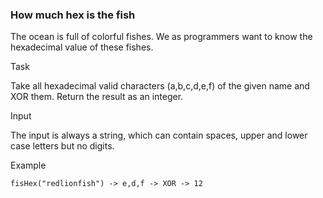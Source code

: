### How much hex is the fish

The ocean is full of colorful fishes. We as programmers want to know the hexadecimal value of these fishes.

Task

Take all hexadecimal valid characters (a,b,c,d,e,f) of the given name and XOR them. Return the result as an integer.

Input

The input is always a string, which can contain spaces, upper and lower case letters but no digits.

Example
```
fisHex("redlionfish") -> e,d,f -> XOR -> 12
